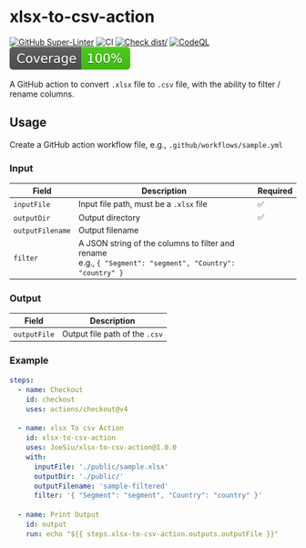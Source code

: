 # xlsx-to-csv-action

[![GitHub Super-Linter](https://github.com/actions/typescript-action/actions/workflows/linter.yml/badge.svg)](https://github.com/super-linter/super-linter)
![CI](https://github.com/actions/typescript-action/actions/workflows/ci.yml/badge.svg)
[![Check dist/](https://github.com/actions/typescript-action/actions/workflows/check-dist.yml/badge.svg)](https://github.com/actions/typescript-action/actions/workflows/check-dist.yml)
[![CodeQL](https://github.com/actions/typescript-action/actions/workflows/codeql-analysis.yml/badge.svg)](https://github.com/actions/typescript-action/actions/workflows/codeql-analysis.yml)
[![Coverage](./badges/coverage.svg)](./badges/coverage.svg)

A GitHub action to convert `.xlsx` file to `.csv` file, with the ability to
filter / rename columns.

## Usage

Create a GitHub action workflow file, e.g., `.github/workflows/sample.yml`

### Input

| Field            | Description                                                                                                   | Required |
| ---------------- | ------------------------------------------------------------------------------------------------------------- | -------- |
| `inputFile`      | Input file path, must be a `.xlsx` file                                                                       | ✅       |
| `outputDir`      | Output directory                                                                                              | ✅       |
| `outputFilename` | Output filename                                                                                               |          |
| `filter`         | A JSON string of the columns to filter and rename<br />e.g., `{ "Segment": "segment", "Country": "country" }` |          |

### Output

| Field        | Description                    |
| ------------ | ------------------------------ |
| `outputFile` | Output file path of the `.csv` |

### Example

```yaml
steps:
  - name: Checkout
    id: checkout
    uses: actions/checkout@v4

  - name: xlsx To csv Action
    id: xlsx-to-csv-action
    uses: JoeSiu/xlsx-to-csv-action@1.0.0
    with:
      inputFile: './public/sample.xlsx'
      outputDir: './public/'
      outputFilename: 'sample-filtered'
      filter: '{ "Segment": "segment", "Country": "country" }'

  - name: Print Output
    id: output
    run: echo "${{ steps.xlsx-to-csv-action.outputs.outputFile }}"
```
